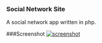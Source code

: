 ### Social Network Site
A social network app written in php.  
  
    
###Screenshot
[![screenshot]()](#feature)


